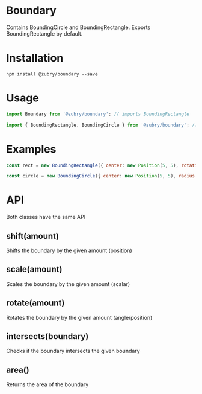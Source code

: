 # Boundary

Contains BoundingCircle and BoundingRectangle. Exports BoundingRectangle by default.

# Installation

    npm install @zubry/boundary --save

# Usage

```javascript
import Boundary from '@zubry/boundary'; // imports BoundingRectangle
```

```javascript
import { BoundingRectangle, BoundingCircle } from '@zubry/boundary'; // imports both classes
```
# Examples

```javascript
const rect = new BoundingRectangle({ center: new Position(5, 5), rotation: new Position(45), height: 10, width: 5 });

const circle = new BoundingCircle({ center: new Position(5, 5), radius: 10 });
```

# API

Both classes have the same API

## shift(amount)

Shifts the boundary by the given amount (position)

## scale(amount)

Scales the boundary by the given amount (scalar)

## rotate(amount)

Rotates the boundary by the given amount (angle/position)

## intersects(boundary)

Checks if the boundary intersects the given boundary

## area()

Returns the area of the boundary
